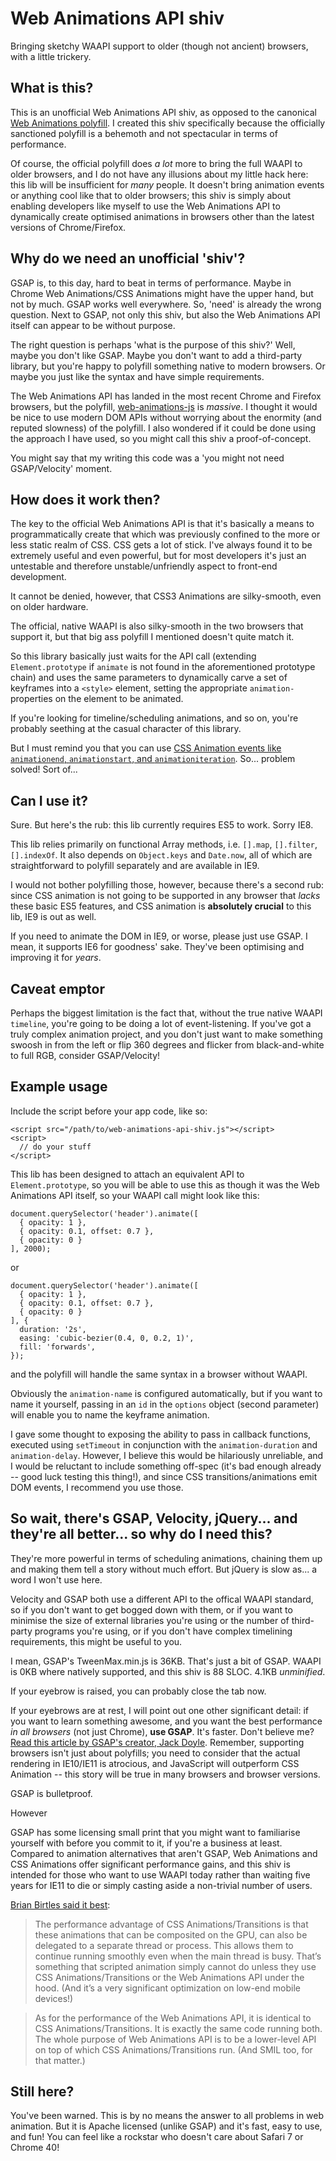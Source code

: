# Web Animations API shiv
Bringing sketchy WAAPI support to older (though not ancient) browsers, with a little trickery.

## What is this?
This is an unofficial Web Animations API shiv, as opposed to the canonical [Web Animations polyfill](https://github.com/web-animations/web-animations-js). I created this shiv specifically because the officially sanctioned polyfill is a behemoth and not spectacular in terms of performance.

Of course, the official polyfill does *a lot* more to bring the full WAAPI to older browsers, and I do not have any illusions about my little hack here: this lib will be insufficient for *many* people. It doesn't bring animation events or anything cool like that to older browsers; this shiv is simply about enabling developers like myself to use the Web Animations API to dynamically create optimised animations in browsers other than the latest versions of Chrome/Firefox.

## Why do we need an unofficial 'shiv'?
GSAP is, to this day, hard to beat in terms of performance. Maybe in Chrome Web Animations/CSS Animations might have the upper hand, but not by much. GSAP works well everywhere. So, 'need' is already the wrong question. Next to GSAP, not only this shiv, but also the Web Animations API itself can appear to be without purpose. 

The right question is perhaps 'what is the purpose of this shiv?' Well, maybe you don't like GSAP. Maybe you don't want to add a third-party library, but you're happy to polyfill something native to modern browsers. Or maybe you just like the syntax and have simple requirements.

The Web Animations API has landed in the most recent Chrome and Firefox browsers, but the polyfill,
[web-animations-js](https://github.com/web-animations/web-animations-js) is *massive*. I thought it would be nice to use modern DOM APIs without worrying about the enormity (and reputed slowness) of the polyfill. I also wondered if it could be done using the approach I have used, so you might call this shiv a proof-of-concept. 

You might say that my writing this code was a 'you might not need GSAP/Velocity' moment.

## How does it work then?
The key to the official Web Animations API is that it's basically a means to programmatically create that which was previously confined to the more or less static realm of CSS. CSS gets a lot of stick. I've always found it to be extremely useful and even powerful, but for most developers it's just an untestable and therefore unstable/unfriendly aspect to front-end development.

It cannot be denied, however, that CSS3 Animations are silky-smooth, even on older hardware.

The official, native WAAPI is also silky-smooth in the two browsers that support it, but that big ass polyfill I mentioned doesn't quite match it. 

So this library basically just waits for the API call (extending `Element.prototype` if `animate` is not found in the aforementioned prototype chain) and uses the same parameters to dynamically carve a set of keyframes into a `<style>` element, setting the appropriate `animation-` properties on the element to be animated.

If you're looking for timeline/scheduling animations, and so on, you're probably seething at the casual character of this library.

But I must remind you that you can use [CSS Animation events like `animationend`, `animationstart`, and `animationiteration`](https://css-tricks.com/controlling-css-animations-transitions-javascript/). So... problem solved! Sort of...

## Can I use it?
Sure. But here's the rub: this lib currently requires ES5 to work. Sorry IE8.

This lib relies primarily on functional Array methods, i.e. `[].map`, `[].filter`, `[].indexOf`. It also depends on `Object.keys` and `Date.now`, all of which are straightforward to polyfill separately and are available in IE9.

I would not bother polyfilling those, however, because there's a second rub: since CSS animation is not going to be supported in any browser that *lacks* these basic ES5 features, and CSS animation is **absolutely crucial** to this lib, IE9 is out as well.

If you need to animate the DOM in IE9, or worse, please just use GSAP. I mean, it supports IE6 for goodness' sake. They've been optimising and improving it for *years*.

## Caveat emptor
Perhaps the biggest limitation is the fact that, without the true native WAAPI `timeline`, you're going to be doing a lot of event-listening. If you've got a truly complex animation project, and you don't just want to make something swoosh in from the left or flip 360 degrees and flicker from black-and-white to full RGB, consider GSAP/Velocity!

## Example usage
Include the script before your app code, like so:
    
    <script src="/path/to/web-animations-api-shiv.js"></script>
    <script>
      // do your stuff
    </script>

This lib has been designed to attach an equivalent API to `Element.prototype`, so you will be able to use this as though it was the Web Animations API itself, so your WAAPI call might look like this:

    document.querySelector('header').animate([
      { opacity: 1 },
      { opacity: 0.1, offset: 0.7 },
      { opacity: 0 }
    ], 2000);
    
or

    document.querySelector('header').animate([
      { opacity: 1 },
      { opacity: 0.1, offset: 0.7 },
      { opacity: 0 }
    ], {
      duration: '2s',
      easing: 'cubic-bezier(0.4, 0, 0.2, 1)',
      fill: 'forwards',
    });

and the polyfill will handle the same syntax in a browser without WAAPI.

Obviously the `animation-name` is configured automatically, but if you want to name it yourself, passing in an `id` in the `options` object (second parameter) will enable you to name the keyframe animation. 

I gave some thought to exposing the ability to pass in callback functions, executed using `setTimeout` in conjunction with the `animation-duration` and `animation-delay`. However, I believe this would be hilariously unreliable, and I would be reluctant to include something off-spec (it's bad enough already -- good luck testing this thing!), and since CSS transitions/animations emit DOM events, I recommend you use those.

## So wait, there's GSAP, Velocity, jQuery... and they're all better... so why do I need this?
They're more powerful in terms of scheduling animations, chaining them up and making them tell a story without much effort. But jQuery is slow as... a word I won't use here. 

Velocity and GSAP both use a different API to the offical WAAPI standard, so if you don't want to get bogged down with them, or if you want to minimise the size of external libraries you're using or the number of third-party programs you're using, or if you don't have complex timelining requirements, this might be useful to you.

I mean, GSAP's TweenMax.min.js is 36KB. That's just a bit of GSAP. WAAPI is 0KB where natively supported, and this shiv is 88 SLOC. 4.1KB *unminified*.

If your eyebrow is raised, you can probably close the tab now.

If your eyebrows are at rest, I will point out one other significant detail: if you want to learn something awesome, and you want the best performance *in all browsers* (not just Chrome), **use GSAP**. It's faster. Don't believe me? [Read this article by GSAP's creator, Jack Doyle](https://css-tricks.com/myth-busting-css-animations-vs-javascript/). Remember, supporting browsers isn't just about polyfills; you need to consider that the actual rendering in IE10/IE11 is atrocious, and JavaScript will outperform CSS Animation -- this story will be true in many browsers and browser versions.

GSAP is bulletproof.

However

GSAP has some licensing small print that you might want to familiarise yourself with before you commit to it, if you're a business at least. Compared to animation alternatives that aren't GSAP, Web Animations and CSS Animations offer significant performance gains, and this shiv is intended for those who want to use WAAPI today rather than waiting five years for IE11 to die or simply casting aside a non-trivial number of users.

[Brian Birtles said it best](https://css-tricks.com/comparison-animation-technologies/#comment-1601471):

> The performance advantage of CSS Animations/Transitions is that these animations that can be composited on the GPU, can also be delegated to a separate thread or process. This allows them to continue running smoothly even when the main thread is busy. That’s something that scripted animation simply cannot do unless they use CSS Animations/Transitions or the Web Animations API under the hood. (And it’s a very significant optimization on low-end mobile devices!)

> As for the performance of the Web Animations API, it is identical to CSS Animations/Transitions. It is exactly the same code running both. The whole purpose of Web Animations API is to be a lower-level API on top of which CSS Animations/Transitions run. (And SMIL too, for that matter.)

## Still here?
You've been warned. This is by no means the answer to all problems in web animation. But it is Apache licensed (unlike GSAP) and it's fast, easy to use, and fun! You can feel like a rockstar who doesn't care about Safari 7 or Chrome 40!
